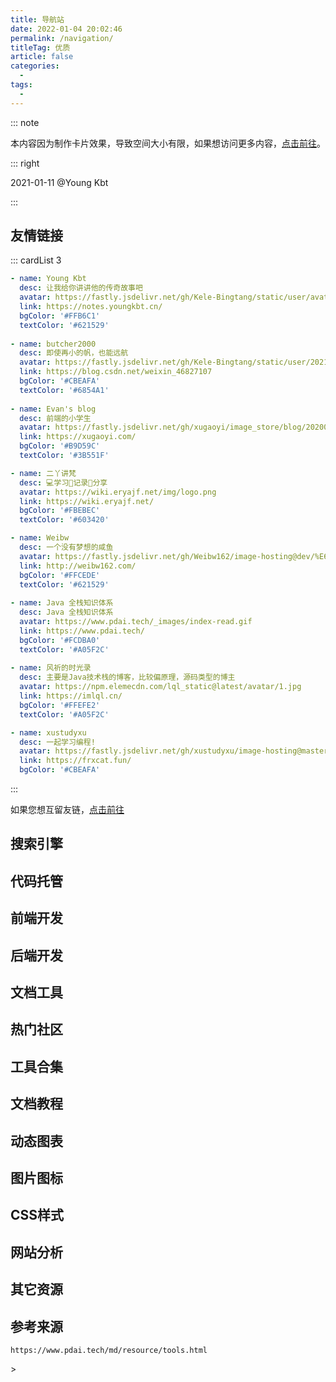 ```yaml
---
title: 导航站
date: 2022-01-04 20:02:46
permalink: /navigation/
titleTag: 优质
article: false
categories:
  - 
tags: 
  - 
---
```


::: note

本内容因为制作卡片效果，导致空间大小有限，如果想访问更多内容，[点击前往](/whell/web/)。

::: right

2021-01-11 @Young Kbt

:::


## 友情链接

::: cardList 3
```yaml
- name: Young Kbt
  desc: 让我给你讲讲他的传奇故事吧
  avatar: https://fastly.jsdelivr.net/gh/Kele-Bingtang/static/user/avatar2.png
  link: https://notes.youngkbt.cn/
  bgColor: '#FFB6C1'
  textColor: '#621529'  
  
- name: butcher2000
  desc: 即使再小的帆，也能远航
  avatar: https://fastly.jsdelivr.net/gh/Kele-Bingtang/static/user/20211029181901.png
  link: https://blog.csdn.net/weixin_46827107
  bgColor: '#CBEAFA'
  textColor: '#6854A1'
  
- name: Evan's blog
  desc: 前端的小学生
  avatar: https://fastly.jsdelivr.net/gh/xugaoyi/image_store/blog/20200103123203.jpg
  link: https://xugaoyi.com/
  bgColor: '#B9D59C'
  textColor: '#3B551F'

- name: 二丫讲梵
  desc: 💻学习📝记录🔗分享
  avatar: https://wiki.eryajf.net/img/logo.png
  link: https://wiki.eryajf.net/
  bgColor: '#FBEBEC'
  textColor: '#603420'

- name: Weibw
  desc: 一个没有梦想的咸鱼
  avatar: https://fastly.jsdelivr.net/gh/Weibw162/image-hosting@dev/%E6%9D%82%E5%BD%95/image.735febsv1zo0.webp
  link: http://weibw162.com/
  bgColor: '#FFCEDE'
  textColor: '#621529'
  
- name: Java 全栈知识体系
  desc: Java 全栈知识体系
  avatar: https://www.pdai.tech/_images/index-read.gif
  link: https://www.pdai.tech/
  bgColor: '#FCDBA0'
  textColor: '#A05F2C'
  
- name: 风祈的时光录
  desc: 主要是Java技术栈的博客，比较偏原理，源码类型的博主
  avatar: https://npm.elemecdn.com/lql_static@latest/avatar/1.jpg
  link: https://imlql.cn/
  bgColor: '#FFEFE2'
  textColor: '#A05F2C'

- name: xustudyxu
  desc: 一起学习编程!
  avatar: https://fastly.jsdelivr.net/gh/xustudyxu/image-hosting@master/20220423/01.3d9wrma6qlq0.webp
  link: https://frxcat.fun/
  bgColor: '#CBEAFA'
```
:::

如果您想互留友链，[点击前往](/friends/)

## 搜索引擎

<ClientOnly>
  <Card :cardData="cardData0" :cardListSize=3 carTitlColor="#000" carHoverColor="#000" />
</ClientOnly>


## 代码托管

<ClientOnly>
  <Card :cardData="cardData1" :cardListSize=3 carTitlColor="#000" carHoverColor="#000" />
</ClientOnly>

## 前端开发

<ClientOnly>
  <Card :cardData="cardData7_1" :cardListSize=3 carTitlColor="#000" carHoverColor="#000" />
</ClientOnly>

<ClientOnly>
  <Card :cardData="cardData7_2" :cardListSize=3 carTitlColor="#000" carHoverColor="#000" />
</ClientOnly>

<ClientOnly>
  <Card :cardData="cardData7_3" :cardListSize=3 carTitlColor="#000" carHoverColor="#000" />
</ClientOnly>

<ClientOnly>
  <Card :cardData="cardData7_4" :cardListSize=3 carTitlColor="#000" carHoverColor="#000" />
</ClientOnly>

<ClientOnly>
  <Card :cardData="cardData7_99" :cardListSize=3 carTitlColor="#000" carHoverColor="#000" />
</ClientOnly>

## 后端开发

<ClientOnly>
  <Card :cardData="cardData6" :cardListSize=3 carTitlColor="#000" carHoverColor="#000" />
</ClientOnly>

## 文档工具

<ClientOnly>
  <Card :cardData="cardData5" :cardListSize=3 carTitlColor="#000" carHoverColor="#000" />
</ClientOnly>

## 热门社区

<ClientOnly>
  <Card :cardData="cardData2" :cardListSize=3 carTitlColor="#000" carHoverColor="#000" />
</ClientOnly>

## 工具合集

<ClientOnly>
  <Card :cardData="cardData3" :cardListSize=3 carTitlColor="#000" carHoverColor="#000" />
</ClientOnly>

## 文档教程

<ClientOnly>
  <Card :cardData="cardData4" :cardListSize=3 carTitlColor="#000" carHoverColor="#000" />
</ClientOnly>

## 动态图表

<ClientOnly>
  <Card :cardData="cardData8" :cardListSize=3 carTitlColor="#000" carHoverColor="#000" />
</ClientOnly>

## 图片图标

<ClientOnly>
  <Card :cardData="cardData9" :cardListSize=3 carTitlColor="#000" carHoverColor="#000" />
</ClientOnly>

## CSS样式

<ClientOnly>
  <Card :cardData="cardData10" :cardListSize=3 carTitlColor="#000" carHoverColor="#000" />
</ClientOnly>

## 网站分析

<ClientOnly>
  <Card :cardData="cardData11" :cardListSize=3 carTitlColor="#000" carHoverColor="#000" />
</ClientOnly>

## 其它资源

<ClientOnly>
  <Card :cardData="cardData99" :cardListSize=4 carTitlColor="#000" carHoverColor="#000" />
</ClientOnly>

## 参考来源

`https://www.pdai.tech/md/resource/tools.html`





<script>
export default {
  data() {
    return {
      // 搜索引擎
      cardData0: [
        {
          id: '0',
          cardSrc: "http://www.baidu.com/",
          cardImgSrc: "https://fastly.jsdelivr.net/gh/Kele-Bingtang/static/img/tools/20220104224044.png",
          cardName: "百度",
          cardContent:
            "百度——全球最大的中文搜索引擎及最大的中文网站，全球领先的人工智能公司",
        },
        {
          cardSrc: "http://www.google.com/",
          cardImgSrc: "https://fastly.jsdelivr.net/gh/Kele-Bingtang/static/img/tools/20220104225539.png",
          cardName: "Google",
          cardContent:
            "全球最大的搜索引擎公司",
        },
        {
          cardSrc: "https://www.bing.com/",
          cardImgSrc: "https://fastly.jsdelivr.net/gh/Kele-Bingtang/static/img/tools/20220104224430.png",
          cardName: "Bing",
          cardContent:
            "微软公司推出的用以取代Live Search的搜索引擎",
        },
      ],
      // 代码托管
      cardData1: [
        {
          id: '1',
          cardSrc: "https://github.com/",
          cardImgSrc: "https://img0.baidu.com/it/u=2382900870,3325593570&fm=26&fmt=auto",
          cardName: "Github",
          cardContent:
            "GitHub是一个面向开源及私有软件项目的托管平台",
        },
        {
          cardSrc: "https://gitee.com/",
          cardImgSrc: "https://fastly.jsdelivr.net/gh/Kele-Bingtang/static/img/tools/20220104231432.png",
          cardName: "Gitee",
          cardContent:
            "开源中国旗下的代码托管平台：码云",
        },
        {
          cardSrc: "https://vercel.com/",
          cardImgSrc: "https://fastly.jsdelivr.net/gh/Kele-Bingtang/static/img/tools/20220105210701.png",
          cardName: "Vercel",
          cardContent:
            "Vercel 是前端框架和静态站点的平台，旨在与您的无头内容、商业或数据库集成",
        },
        {
          cardSrc: "https://coding.net/",
          cardImgSrc: "https://fastly.jsdelivr.net/gh/Kele-Bingtang/static/img/tools/20220104231517.png",
          cardName: "Coding",
          cardContent:
            "一站式 DevOps，提升研发效能",
        },
      ],
      // 热门社区
      cardData2: [
        {
          id: '2',
          cardSrc: "http://www.csdn.net/",
          cardImgSrc: "https://fastly.jsdelivr.net/gh/Kele-Bingtang/static/img/tools/20220104232713.png",
          cardName: "CDSN",
          cardContent:
            "中国专业IT社区CSDN",
        },
        {
          cardSrc: "http://www.cnblogs.com/",
          cardImgSrc: "https://fastly.jsdelivr.net/gh/Kele-Bingtang/static/img/tools/20220104232039.png",
          cardName: "博客园",
          cardContent:
            "开发者的网上家园",
        },
        {
          cardSrc: "https://www.oschina.net/",
          cardImgSrc: "https://fastly.jsdelivr.net/gh/Kele-Bingtang/static/img/tools/20220104232755.png",
          cardName: "OSChina",
          cardContent:
            "中国最大的开源技术社区",
        },
        {
          cardSrc: "https://segmentfault.com/",
          cardImgSrc: "https://fastly.jsdelivr.net/gh/Kele-Bingtang/static/img/tools/20220105210328.png",
          cardName: "饭否",
          cardContent:
            "中国领先的开发者技术社区",
        },
        {
          cardSrc: "https://juejin.im/",
          cardImgSrc: "https://fastly.jsdelivr.net/gh/Kele-Bingtang/static/img/tools/20220104233516.svg",
          cardName: "掘金",
          cardContent:
            "掘金是一个帮助开发者成长的社区，是一个面向互联网技术人的内容分享平台",
        },
        {
          cardSrc: "https://www.linuxidc.com/",
          cardImgSrc: "https://fastly.jsdelivr.net/gh/Kele-Bingtang/static/img/tools/20220104233249.png",
          cardName: "Linux公社",
          cardContent:
            "Linux系统门户网站",
        },
        {
          cardSrc: "https://www.ibm.com/developerworks/cn/",
          cardImgSrc: "https://fastly.jsdelivr.net/gh/Kele-Bingtang/static/img/tools/20220104233311.png",
          cardName: "IBM 开发者",
          cardContent:
            "IBM开发者社区",
        },
        {
          cardSrc: "https://www.jianshu.com/",
          cardImgSrc: "https://fastly.jsdelivr.net/gh/Kele-Bingtang/static/img/tools/20220111001422.png",
          cardName: "简书",
          cardContent:
            "简书是一个优质的创作社区,在这里,你可以任性地创作,一篇短文、一张照片、一首诗、一幅画……我们相信,每个人都是生活中的艺术家,有着无穷的创造力",
        },
        {
          cardSrc: "https://stackoverflow.com/",
          cardImgSrc: "https://fastly.jsdelivr.net/gh/Kele-Bingtang/static/img/tools/20220111001325.png",
          cardName: "stack overflow",
          cardContent:
            "Stack Overflow是最大、最值得信赖的在线社区，供开发人员学习、分享编程知识和建立职业生涯",
        },
        {
          cardSrc: "https://maliquankai.com/designnav/",
          cardImgSrc: "https://fastly.jsdelivr.net/gh/Kele-Bingtang/static/img/tools/20220111001711.png",
          cardName: "码力全开资源库",
          cardContent:
            "很全很强大，独立开发者/设计干货/优质利器/工具资源",
        },
        {
          cardSrc: "https://www.infoq.cn/topic/Front-end",
          cardImgSrc: "https://fastly.jsdelivr.net/gh/Kele-Bingtang/static/img/tools/20220111001811.png",
          cardName: "InfoQ",
          cardContent:
            "在新陈代谢旺盛的前端领域，帮助开发者把握前端未来的方向，关注科技企业的前端实践，在这里看到前端的远端",
        },
      ],
      // 工具合集
      cardData3: [
        {
          id: '3',
          cardSrc: "https://c.runoob.com/",
          cardImgSrc: "https://fastly.jsdelivr.net/gh/Kele-Bingtang/static/img/tools/20220104234003.png",
          cardName: "菜鸟工具",
          cardContent:
            "菜鸟教程提供的工具集",
        },
        {
          cardSrc: "https://tool.oschina.net/",
          cardImgSrc: "https://fastly.jsdelivr.net/gh/Kele-Bingtang/static/img/tools/20220104232755.png",
          cardName: "工具",
          cardContent:
            "开源中国在线工具",
        },
        {
          cardSrc: "https://tool.lu//",
          cardImgSrc: "https://fastly.jsdelivr.net/gh/Kele-Bingtang/static/img/tools/20220104234610.png",
          cardName: "Tool工具箱",
          cardContent:
            "程序员的工具箱",
        },
        {
          cardSrc: "http://tools.jb51.net/",
          cardImgSrc: "https://fastly.jsdelivr.net/gh/Kele-Bingtang/static/img/tools/20220104234502.png",
          cardName: "脚本之家",
          cardContent:
            "脚本之家旗下的工具箱",
        },
        {
          cardSrc: "https://123.w3cschool.cn/webtools/",
          cardImgSrc: "https://fastly.jsdelivr.net/gh/Kele-Bingtang/static/img/tools/20220104234731.png",
          cardName: "W3Cschool",
          cardContent:
            "W3Cschool旗下的工具箱",
        },
        {
          cardSrc: "https://gitee.com/explore/all/",
          cardImgSrc: "https://fastly.jsdelivr.net/gh/Kele-Bingtang/static/img/tools/20220104231432.png",
          cardName: "Gitee开源",
          cardContent:
            "Gitee 开源项目推荐列表",
        },
        {
          cardSrc: "https://cloudconvert.com/",
          cardImgSrc: "https://fastly.jsdelivr.net/gh/Kele-Bingtang/static/img/tools/20220104234641.png",
          cardName: "云转换",
          cardContent:
            "在线转化压缩包、字体、图片、视频、电子书",
        },
      ],
      // 文档教程
      cardData4: [
        {
          id: '4',
          cardSrc: "https://www.runoob.com/",
          cardImgSrc: "https://fastly.jsdelivr.net/gh/Kele-Bingtang/static/img/tools/20220104234903.png",
          cardName: "菜鸟教程",
          cardContent:
            "菜鸟教程集合",
        },
        {
          cardSrc: "https://www.w3cschool.cn/tutorial/",
          cardImgSrc: "https://fastly.jsdelivr.net/gh/Kele-Bingtang/static/img/tools/20220104234912.png",
          cardName: "w3cschool",
          cardContent:
            "w3cschool主要为初学者技术的人员提供在线学习教程和日常技术资料查询服务",
        },
        {
          cardSrc: "https://www.w3school.com.cn/",
          cardImgSrc: "https://fastly.jsdelivr.net/gh/Kele-Bingtang/static/img/tools/20220104234958.png",
          cardName: "w3cschool",
          cardContent:
            "W3School 是因特网上最大的 WEB 开发者资源，其中包括全面的教程、完善的参考手册以及庞大的代码库",
        },
        {
          cardSrc: "https://developer.mozilla.org/zh-CN/docs/Learn/",
          cardImgSrc: "https://fastly.jsdelivr.net/gh/Kele-Bingtang/static/img/tools/20220104235346.png",
          cardName: "MDN",
          cardContent:
            "源于开发者，服务开发者",
        },
        {
          cardSrc: "https://www.javatpoint.com/",
          cardImgSrc: "https://fastly.jsdelivr.net/gh/Kele-Bingtang/static/img/tools/20220104235316.png",
          cardName: "JavaPoint",
          cardContent:
            "The Best Portal to Learn Technologies",
        },
      ],
      // 文档工具
      cardData5: [
        {
          id: '5',
          cardSrc: "https://vuepress.vuejs.org/zh/",
          cardImgSrc: "https://fastly.jsdelivr.net/gh/Kele-Bingtang/static/img/tools/20220105000146.png",
          cardName: "VuePress",
          cardContent:
            "Vue 驱动的静态网站生成器，本项目就是使用VuePress开发的",
        },
        {
          cardSrc: "https://doc.xugaoyi.com/",
          cardImgSrc: "https://fastly.jsdelivr.net/gh/xugaoyi/image_store/blog/20200409124835.png",
          cardName: "vuepress-theme-vdoing",
          cardContent:
            "🚀一款简洁高效的 VuePress 知识管理&博客 主题",
        },
        {
          cardSrc: "https://hexo.io/zh-cn/",
          cardImgSrc: "https://d33wubrfki0l68.cloudfront.net/6657ba50e702d84afb32fe846bed54fba1a77add/827ae/logo.svg",
          cardName: "Hexo",
          cardContent:
            "快速、简洁且高效的博客框架",
        },
        {
          cardSrc: "https://www.yuque.com/",
          cardImgSrc: "https://fastly.jsdelivr.net/gh/Kele-Bingtang/static/img/tools/20220105213419.png",
          cardName: "语雀",
          cardContent:
            "新一代云端知识库，个人笔记与知识创作，团队协同与知识沉淀",
        },
        {
          cardSrc: "https://www.gitbook.com/",
          cardImgSrc: "https://fastly.jsdelivr.net/gh/Kele-Bingtang/static/img/tools/20220105000040.png",
          cardName: "Gitbook",
          cardContent:
            "一个先进可定制的文档格式工具",
        },
        {
          cardSrc: "https://docsify.js.org/#/zh-cn/",
          cardImgSrc: "https://fastly.jsdelivr.net/gh/Kele-Bingtang/static/img/tools/20220105000115.png",
          cardName: "Docsify",
          cardContent:
            "一个神奇的文档网站生成工具",
        },
      ],
      // 后端开发
      cardData6: [
        {
          id: '6',
          cardSrc: "https://spring.io/projects/spring-boot/",
          cardImgSrc: "https://fastly.jsdelivr.net/gh/Kele-Bingtang/static/img/tools/20220105000450.png",
          cardName: "Spring",
          cardContent:
            "Spring框架是一个开放源代码的J2EE应用程序框架",
        },
        {
          cardSrc: "https://mybatis.org/mybatis-3/zh/index.html",
          cardImgSrc: "https://fastly.jsdelivr.net/gh/Kele-Bingtang/static/img/tools/20220105000812.png",
          cardName: "MyBatis",
          cardContent:
            "MyBatis 是一款优秀的持久层框架，它支持定制化 SQL、存储过程以及高级映射",
        },
        {
          cardSrc: "https://mybatis.plus/",
          cardImgSrc: "https://fastly.jsdelivr.net/gh/Kele-Bingtang/static/img/tools/20220105000613.png",
          cardName: "MyBatis Plus",
          cardContent:
            "MyBatis 的增强工具，在 MyBatis 的基础上只做增强不做改变，为简化开发、提高效率而生",
        },
        {
          cardSrc: "https://mvnrepository.com/",
          cardImgSrc: "https://fastly.jsdelivr.net/gh/Kele-Bingtang/static/img/tools/20220105000653.png",
          cardName: "Maven",
          cardContent:
            "Maven 仓库检索，非常常用",
        },
        {
          cardSrc: "https://docs.gradle.org/current/userguide/userguide.html",
          cardImgSrc: "https://fastly.jsdelivr.net/gh/Kele-Bingtang/static/img/tools/20220105000729.png",
          cardName: "Gradle",
          cardContent:
            "基于Apache Ant和Apache Maven概念的项目自动化构建开源工具",
        },
      ],
      // 前端开发
      // Vue UI
      cardData7_1: [
        {
          id: '7_1',
          title: 'Vue & UI',
          cardSrc: "https://cn.vuejs.org/",
          cardImgSrc: "https://fastly.jsdelivr.net/gh/Kele-Bingtang/static/img/tools/20220105001047.png",
          cardName: "Vue",
          cardContent:
            "渐进式 JavaScript 框架",
        },
        {
          cardSrc: "https://element.eleme.cn/#/zh-CN/",
          cardImgSrc: "https://fastly.jsdelivr.net/gh/Kele-Bingtang/static/img/tools/20220105001602.png",
          cardName: "Element-UI",
          cardContent:
            "Element，一套为开发者、设计师和产品经理准备的基于 Vue 的桌面端组件库",
        },
        {
          cardSrc: "https://next.antdv.com/docs/vue/introduce-cn/",
          cardImgSrc: "https://fastly.jsdelivr.net/gh/Kele-Bingtang/static/img/tools/20220105223748.svg",
          cardName: "Ant Design Vue",
          cardContent:
            "Vue UI 之 Ant Design Vue，蚂蚁金服的 Vue 框架",
        },
        {
          cardSrc: "https://www.iviewui.com/",
          cardImgSrc: "https://fastly.jsdelivr.net/gh/Kele-Bingtang/static/img/tools/20220105001656.png",
          cardName: "View UI",
          cardContent:
            "View UI 是一套基于 Vue.js 的高质量UI 组件库",
        },
        {
          cardSrc: "https://youzan.github.io/vant/#/zh-CN/",
          cardImgSrc: "https://img01.yzcdn.cn/vant/logo.png",
          cardName: "Vant",
          cardContent:
            "轻量、可靠的移动端 Vue 组件库",
        },
      ],
      // React UI
      cardData7_2: [
        {
          id: '7_2',
          title: 'React & UI',
          cardSrc: "https://react.docschina.org/",
          cardImgSrc: "https://fastly.jsdelivr.net/gh/Kele-Bingtang/static/img/tools/20220105001206.png",
          cardName: "React",
          cardContent:
            "用于构建用户界面的 JavaScript 库",
        },
        {
          cardSrc: "https://ant.design/index-cn",
          cardImgSrc: "https://fastly.jsdelivr.net/gh/Kele-Bingtang/static/img/tools/20220105223748.svg",
          cardName: "Ant Design",
          cardContent:
            "React 开箱即用的中台前端/设计解决方案",
        },
        {
          cardSrc: "https://react-bootstrap.github.io/",
          cardImgSrc: "https://fastly.jsdelivr.net/gh/Kele-Bingtang/static/img/tools/20220105224229.png",
          cardName: "Ant Design Vue",
          cardContent:
            "最流行的前端框架 bootstrap，为 React 适配",
        },
        {
          cardSrc: "https://mui.com/",
          cardImgSrc: "https://fastly.jsdelivr.net/gh/Kele-Bingtang/static/img/tools/20220105224500.png",
          cardName: "MATERIAL-UI",
          cardContent:
            "View UI 是一套基于 Vue.js 的高质量UI 组件库",
        },
        {
          cardSrc: "https://youzan.github.io/vant/#/zh-CN/",
          cardImgSrc: "https://img01.yzcdn.cn/vant/logo.png",
          cardName: "Vant",
          cardContent:
            "轻量、可靠的移动端 Vue 组件库",
        },
      ],
      // React UI
      cardData7_3: [
        {
          id: '7_3',
          title: '效果组件',
          cardSrc: "https://animate.style/",
          cardImgSrc: "https://fastly.jsdelivr.net/gh/Kele-Bingtang/static/img/tools/20220105233408.png",
          cardName: "Animate.css",
          cardContent:
            "动画库",
        },
        {
          cardSrc: "https://www.swiper.com.cn/",
          cardImgSrc: "https://fastly.jsdelivr.net/gh/Kele-Bingtang/static/img/tools/20220105233615.png",
          cardName: "Swiper",
          cardContent:
            "轮播组件",
        },
        {
          cardSrc: "http://www.mescroll.com/",
          cardImgSrc: "https://fastly.jsdelivr.net/gh/Kele-Bingtang/static/img/tools/20220105233730.png",
          cardName: "mescroll",
          cardContent:
            "下拉刷新和上拉加载框架-基于原生JS",
        },
      ],
      // 工具类
      cardData7_4: [
        {
          id: '7_4',
          title: '工具类',
          cardSrc: "https://www.lodashjs.com/",
          cardImgSrc: "https://www.lodashjs.com/img/lodash.png",
          cardName: "Lodash",
          cardContent:
            "Lodash 是一个一致性、模块化、高性能的 JavaScript 实用工具库",
        },
        {
          cardSrc: "https://dayjs.fenxianglu.cn/",
          cardImgSrc: "https://fastly.jsdelivr.net/gh/Kele-Bingtang/static/img/tools/20220110235754.png",
          cardName: "Day.js",
          cardContent:
            "Day.js是一个极简的JavaScript库，可以为现代浏览器解析、验证、操作和显示日期和时间",
        },
        {
          cardSrc: "https://github.com/hustcc/timeago.js",
          cardImgSrc: "https://fastly.jsdelivr.net/gh/Kele-Bingtang/static/img/tools/20220111000119.png",
          cardName: "Timeago.js",
          cardContent:
            "相对时间，如N小时前",
        },
        {
          cardSrc: "https://echarts.apache.org/zh/index.html",
          cardImgSrc: "https://fastly.jsdelivr.net/gh/apache/echarts-website@asf-site/zh/images/logo.png?_v_=20200710_1",
          cardName: "Apache ECharts",
          cardContent:
            "一个基于 JavaScript 的开源可视化图表库",
        },
        {
          cardSrc: "https://pandao.github.io/editor.md/",
          cardImgSrc: "https://fastly.jsdelivr.net/gh/Kele-Bingtang/static/img/tools/20220111000050.png",
          cardName: "Meditor.md",
          cardContent:
            "开源在线 Markdown 编辑器",
        },
        {
          cardSrc: "https://github.com/validatorjs/validator.js",
          cardImgSrc: "https://fastly.jsdelivr.net/gh/Kele-Bingtang/static/img/tools/20220111000249.png",
          cardName: "validator.js",
          cardContent:
            "表单验证库",
        },
      ],
      // 其他
      cardData7_99: [
        {
          id: '7_99',
          title: '其他',
          cardSrc: "https://www.bootcss.com/",
          cardImgSrc: "https://fastly.jsdelivr.net/gh/Kele-Bingtang/static/img/tools/20220105000409.png",
          cardName: "BootStrap",
          cardContent:
            "简洁、直观、强悍的前端开发框架，让web开发更迅速、简单",
        },
        {
          cardSrc: "https://www.npmjs.cn/",
          cardImgSrc: "https://fastly.jsdelivr.net/gh/Kele-Bingtang/static/img/tools/20220105001006.png",
          cardName: "NPM",
          cardContent:
            "NodeJS 包管理文档",
        },
        {
          cardSrc: "https://www.angularjs.net.cn/",
          cardImgSrc: "https://fastly.jsdelivr.net/gh/Kele-Bingtang/static/img/tools/20220105001414.png",
          cardName: "AngularJS",
          cardContent:
            "AngularJS是一款优秀的前端JS框架",
        },
        {
          cardSrc: "https://electronjs.org/",
          cardImgSrc: "https://fastly.jsdelivr.net/gh/Kele-Bingtang/static/img/tools/20220105001728.png",
          cardName: "Electron",
          cardContent:
            "Electron 是一个赋力前端进行跨平台开发的框架,让开发人员使用 JavaScript，HTML 和 CSS 等前端技术构建跨平台的桌面应用",
        },
        {
          cardSrc: "https://caniuse.com/",
          cardImgSrc: "https://fastly.jsdelivr.net/gh/Kele-Bingtang/static/img/tools/20220105001759.png",
          cardName: "can i use",
          cardContent:
            "前端常用网站了,查看不同属性和方法的兼容性",
        },
      ],
      // 动态图表
      cardData8: [
        {
          id: '8',
          cardSrc: "https://www.echartsjs.com/examples/zh/index.html",
          cardImgSrc: "https://fastly.jsdelivr.net/gh/Kele-Bingtang/static/img/tools/20220105014053.png",
          cardName: "Echarts",
          cardContent:
            "百度开发的可定制的数据可视化图表，已经捐给Apache",
        },
        {
          cardSrc: "https://antv.vision/zh",
          cardImgSrc: "https://fastly.jsdelivr.net/gh/Kele-Bingtang/static/img/tools/20220105014146.png",
          cardName: "AntV",
          cardContent:
            "蚂蚁金服全新一代数据可视化解决方案，致力于提供一套简单方便、专业可靠、无限可能的数据可视化最佳实践",
        },
        {
          cardSrc: "https://d3js.org/",
          cardImgSrc: "https://fastly.jsdelivr.net/gh/Kele-Bingtang/static/img/tools/20220105014223.png",
          cardName: "D3",
          cardContent:
            "用动态图形显示数据的JavaScript库",
        },
        {
          cardSrc: "https://threejs.org/",
          cardImgSrc: "https://fastly.jsdelivr.net/gh/Kele-Bingtang/static/img/tools/20220105014307.png",
          cardName: "ThreeJs",
          cardContent:
            "运行在浏览器中的3D 引擎",
        },
        {
          cardSrc: "https://www.highcharts.com/",
          cardImgSrc: "https://fastly.jsdelivr.net/gh/Kele-Bingtang/static/img/tools/20220105014337.png",
          cardName: "HighCharts",
          cardContent:
            "兼容 IE6+、支持移动端、图表类型丰富的HTML5交互性图表库",
        },
        {
          cardSrc: "https://www.chartjs.org/",
          cardImgSrc: "https://fastly.jsdelivr.net/gh/Kele-Bingtang/static/img/tools/20220105014412.png",
          cardName: "ChartJs",
          cardContent:
            "基于 HTML5 的 JavaScript 图表库",
        },
        {
          cardSrc: "http://www.flotcharts.org/",
          cardImgSrc: "https://fastly.jsdelivr.net/gh/Kele-Bingtang/static/img/tools/20220105014448.png",
          cardName: "FlotCharts",
          cardContent:
            "基于jQuery的Charts，Grafana就是用的它",
        },
      ],
      // 图片图标
      cardData9: [
        {
          id: '9',
          cardSrc: "http://fontawesome.dashgame.com/",
          cardImgSrc: "https://fastly.jsdelivr.net/gh/Kele-Bingtang/static/img/tools/20220105014740.png",
          cardName: "fonta Wesome",
          cardContent:
            "完美的图标字体库",
        },
        {
          cardSrc: "https://squoosh.app/",
          cardImgSrc: "https://fastly.jsdelivr.net/gh/Kele-Bingtang/static/img/tools/20220105014911.png",
          cardName: "Squoosh",
          cardContent:
            "谷歌出品在线免费图片压缩工具神器",
        },
        {
          cardSrc: "http://zhitu.isux.us/",
          cardImgSrc: "https://fastly.jsdelivr.net/gh/Kele-Bingtang/static/img/tools/20220105014955.png",
          cardName: "智图",
          cardContent:
            "腾讯出品，在线图片压缩，支持转成 webP 处理静态图片时候很好用",
        },
        {
          cardSrc: "https://www.picdiet.com/zh-cn",
          cardImgSrc: "https://fastly.jsdelivr.net/gh/Kele-Bingtang/static/img/tools/20220105015040.png",
          cardName: "Picdiet",
          cardContent:
            "Picdiet是一款在线批量压缩图片神器，它不需要后端服务器或者API的支持，仅通过你的浏览器来压缩图片大小，这意味着它压缩图片极快并且不会导致隐私或敏感图片泄漏",
        },
        {
          cardSrc: "http://www.aigei.com/bgremover/",
          cardImgSrc: "https://fastly.jsdelivr.net/gh/Kele-Bingtang/static/img/tools/20220105015116.png",
          cardName: "Bgremover",
          cardContent:
            "在线图片去底工具",
        },
        {
          cardSrc: "https://www.photopea.com/",
          cardImgSrc: "https://fastly.jsdelivr.net/gh/Kele-Bingtang/static/img/tools/20220105015154.png",
          cardName: "Photopea",
          cardContent:
            "网页版本 Photoshop，非常强大",
        },
        {
          cardSrc: "https://www.iconfont.cn/",
          cardImgSrc: "https://fastly.jsdelivr.net/gh/Kele-Bingtang/static/img/tools/20220105015248.png",
          cardName: "Iconfont",
          cardContent:
            "阿里妈妈MUX倾力打造的矢量图标管理、交流平台。设计师将图标上传到Iconfont平台，用户可以自定义下载多种格式的icon，平台也可将图标转换为字体，便于前端工程师自由调整与调用",
        },
        {
          cardSrc: "http://cssicon.space/",
          cardImgSrc: "https://fastly.jsdelivr.net/gh/Kele-Bingtang/static/img/tools/20220105015322.png",
          cardName: "Css Icon",
          cardContent:
            "所有的 icon 都是纯 css 画的 缺点：icon 不够多",
        },
      ],
      // CSS样式
      cardData10: [
        {
          id: '10',
          cardSrc: "http://sass.bootcss.com/",
          cardImgSrc: "https://fastly.jsdelivr.net/gh/Kele-Bingtang/static/img/tools/20220105015622.png",
          cardName: "SAAS",
          cardContent:
            "Sass 是成熟、稳定、强大的 CSS 扩展语言",
        },
        {
          cardSrc: "https://stylus.bootcss.com/",
          cardImgSrc: "https://fastly.jsdelivr.net/gh/Kele-Bingtang/static/img/tools/20220105015650.png",
          cardName: "Stylus",
          cardContent:
            "富于表现力、动态的、健壮的 CSS",
        },
        {
          cardSrc: "https://less.bootcss.com/",
          cardImgSrc: "https://fastly.jsdelivr.net/gh/Kele-Bingtang/static/img/tools/20220105015753.png",
          cardName: "Less",
          cardContent:
            "给 CSS 加点料",
        },
        {
          cardSrc: "http://apps.eky.hk/css-triangle-generator/",
          cardImgSrc: "https://fastly.jsdelivr.net/gh/Kele-Bingtang/static/img/tools/20220105015906.png",
          cardName: "CSS riangle",
          cardContent:
            "帮你快速用 css 做出三角形",
        },
        {
          cardSrc: "http://www.cssarrowplease.com/",
          cardImgSrc: "https://fastly.jsdelivr.net/gh/Kele-Bingtang/static/img/tools/20220105015951.png",
          cardName: "CSS Arrow",
          cardContent:
            "帮你做对话框三角的",
        },
        {
          cardSrc: "hhttps://bennettfeely.com/image-effects/",
          cardImgSrc: "https://fastly.jsdelivr.net/gh/Kele-Bingtang/static/img/tools/20220105020027.png",
          cardName: "CSS Effects",
          cardContent:
            "图片CSS样式控制",
        },
        {
          cardSrc: "https://app.zeplin.io/",
          cardImgSrc: "https://fastly.jsdelivr.net/gh/Kele-Bingtang/static/img/tools/20220105020107.png",
          cardName: "zeplin",
          cardContent:
            "前端和设计师神器，有标注、Style Guide、版本管理、简单的团队协作，重点是前端不用写css 了，复制就可以了",
        },
        {
          cardSrc: "hhttp://bennettfeely.com/clippy/",
          cardImgSrc: "https://fastly.jsdelivr.net/gh/Kele-Bingtang/static/img/tools/20220105020107.png",
          cardName: "clippy",
          cardContent:
            "在线帮你使用 css clip-path 做出各种形状的图形",
        },
      ],
      // 网站分析
      cardData11: [
        {
          id: '11',
          cardSrc: "https://tongji.baidu.com/",
          cardImgSrc: "https://fastly.jsdelivr.net/gh/Kele-Bingtang/static/img/tools/20220104224044.png",
          cardName: "百度统计",
          cardContent:
            "基于百度大数据能力,实现全域数据自动化采集、融合多种模型算法,赋能企业深入分析洞察用户行为,以驱动用户运营策略优化、产品用户体验提升及全渠道归因最大化转化效果",
        },
        {
          cardSrc: "https://ziyuan.baidu.com/",
          cardImgSrc: "https://fastly.jsdelivr.net/gh/Kele-Bingtang/static/img/tools/20220104224044.png",
          cardName: "百度资源",
          cardContent:
            "百度搜索面向合作伙伴的官方平台，为开发者、内容创作者、站点管理者等伙伴，提供优化工具、数据、课程、Q&A等服务，助力资源进入搜索，同时提供搜索项目合作机会，让优质资源脱颖而出",
        },
        {
          cardSrc: "https://developers.google.cn/analytics/",
          cardImgSrc: "https://fastly.jsdelivr.net/gh/Kele-Bingtang/static/img/tools/20220105214915.svg",
          cardName: "谷歌分析",
          cardContent:
            "收集、配置并分析您的数据,助力您覆盖最理想的受众群体",
        },
        {
          cardSrc: "https://www.aicesu.cn/",
          cardImgSrc: "https://fastly.jsdelivr.net/gh/Kele-Bingtang/static/img/tools/20220105214633.png",
          cardName: "爱测速",
          cardContent:
            "谷歌网站测速 PageSpeed Insights - Google网页性能优化测试，全面分析提升网页加载速度与网站测试评分",
        },
        {
          cardSrc: "https://www.boce.com/",
          cardImgSrc: "https://fastly.jsdelivr.net/gh/Kele-Bingtang/static/img/tools/20220105215329.svg",
          cardName: "BOCE",
          cardContent:
            "拨测-免费的域名检测工具网-网站测速-ping检测-域名污染-域名被墙-dns查询-IPv6网站测试-路由跟踪查询-劫持检测",
        },
      ],
      // 其它资源
      cardData99: [
        {
          id: '99',
          cardSrc: "https://github.com/fkling/astexplorer/",
          cardImgSrc: "https://fastly.jsdelivr.net/gh/Kele-Bingtang/static/img/tools/20220105020107.png",
          cardName: "astexplorer",
          cardContent: "一个在线 ast 生成器",
        },
        {
          cardSrc: "https://30secondsofcode.org/",
          cardImgSrc: "https://fastly.jsdelivr.net/gh/Kele-Bingtang/static/img/tools/20220105020107.png",
          cardName: "30 seconds of code",
          cardContent:
            "收集了许多有用的代码小片段",
        },
        {
          cardSrc: "https://jex.im/regulex/",
          cardImgSrc: "https://fastly.jsdelivr.net/gh/Kele-Bingtang/static/img/tools/20220105020107.png",
          cardName: "jex",
          cardContent:
            "正则可视化网站，配合上面的 Regular Expressions，写正则方便很多",
        },
        {
          cardSrc: "https://jsfiddle.net/",
          cardImgSrc: "https://fastly.jsdelivr.net/gh/Kele-Bingtang/static/img/tools/20220105020107.png",
          cardName: "jsfiddle",
          cardContent:
            "在线运行代码网站 很不错，可惜要翻墙",
        },
        {
          cardSrc: "https://codepan.net/",
          cardImgSrc: "https://fastly.jsdelivr.net/gh/Kele-Bingtang/static/img/tools/20220105020107.png",
          cardName: "codepan",
          cardContent:
            "在线运行代码网站 不用翻墙，可以自己部署",
        },
        {
          cardSrc: "https://fiddle.md/",
          cardImgSrc: "https://fastly.jsdelivr.net/gh/Kele-Bingtang/static/img/tools/20220105020107.png",
          cardName: "fiddle.md",
          cardContent:
            "一个方便的在线共享 markdown 在线笔试题一般都用这个",
        },
        {
          cardSrc: "https://www.jsdelivr.com/",
          cardImgSrc: "https://fastly.jsdelivr.net/gh/Kele-Bingtang/static/img/tools/20220105020107.png",
          cardName: "jsdelivr",
          cardContent:
            "cdn 服务",
        },
        {
          cardSrc: "https://unpkg.com/",
          cardImgSrc: "https://fastly.jsdelivr.net/gh/Kele-Bingtang/static/img/tools/20220105020107.png",
          cardName: "unpkg",
          cardContent:
            "常用的 cdn 服务",
        },
        {
          cardSrc: "https://coderpad.io/",
          cardImgSrc: "https://fastly.jsdelivr.net/gh/Kele-Bingtang/static/img/tools/20220105020107.png",
          cardName: "coderpad",
          cardContent:
            "远程面试的神器，可以让面试者远程写代码 不过需要翻墙",
        },
        {
          cardSrc: "http://www.icode.live/",
          cardImgSrc: "https://fastly.jsdelivr.net/gh/Kele-Bingtang/static/img/tools/20220105020107.png",
          cardName: "icode",
          cardContent:
            "有赞团队出品的 coderpad 可以互补，它不需要翻墙",
        },
        {
          cardSrc: "https://www.codeadvice.io/",
          cardImgSrc: "https://fastly.jsdelivr.net/gh/Kele-Bingtang/static/img/tools/20220105020107.png",
          cardName: "codeadvice",
          cardContent:
            "又一个让面试者远程写代码的网址",
        },
        {
          cardSrc: "https://snipper.io/",
          cardImgSrc: "https://fastly.jsdelivr.net/gh/Kele-Bingtang/static/img/tools/20220105020107.png",
          cardName: "snipper",
          cardContent:
            "一个代码协同的网站。你新建一个代码片段，然后把网址分享给其他人，就可以看到他们的实时编辑",
        },
        {
          cardSrc: "https://codesandbox.io/",
          cardImgSrc: "https://fastly.jsdelivr.net/gh/Kele-Bingtang/static/img/tools/20220105020107.png",
          cardName: "codesandbox",
          cardContent:
            "一个可以在线编辑且提供在线 demo 的网站 支持 vue react angular 多种框架 神器",
        },
        {
          cardSrc: "https://tympanus.net/codrops/",
          cardImgSrc: "https://fastly.jsdelivr.net/gh/Kele-Bingtang/static/img/tools/20220105020107.png",
          cardName: "codrops",
          cardContent:
            "上面的交互都非常酷炫",
        },
        {
          cardSrc: "https://bestofjs.org/",
          cardImgSrc: "https://fastly.jsdelivr.net/gh/Kele-Bingtang/static/img/tools/20220105020107.png",
          cardName: "bestofjs",
          cardContent:
            "查看一个项目增长经历，Star 数变化的网站，辅助你判断这个库的质量 ",
        },

      ],
    };
  },
}
</script>>
